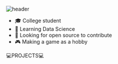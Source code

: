 ![header](https://capsule-render.vercel.app/api?type=wave&color=auto&height=300&section=header&text=1eeseo&fontSize=90)



- 🎓 College student
- 🌱 Learning Data Science
- 🤔 Looking for open source to contribute
- 🎮 Making a game as a hobby



 💻PROJECTS💻
